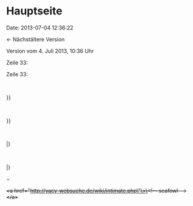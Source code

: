 Hauptseite
==========

Date: 2013-07-04 12:36:22

← Nächstältere Version

Version vom 4. Juli 2013, 10:36 Uhr

Zeile 33:

Zeile 33:

 

<div>

}}

</div>

 

<div>

}}

</div>

 

<div>

\|}

</div>

 

<div>

\|}

</div>

−

<div>

~~\<a href=\"http://yacy-websuche.de/wiki/intimate.php\"\>\<!\-- seafowl
\--\>\</a\>~~

</div>

 
